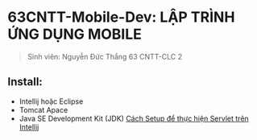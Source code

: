 # 63CNTT-Mobile-Dev: LẬP TRÌNH ỨNG DỤNG MOBILE
> Sinh viên: Nguyễn Đức Thắng 63 CNTT-CLC 2
 ## Install:
 - Intellij hoặc Eclipse
 - Tomcat Apace
 - Java SE Development Kit (JDK)
[Cách Setup để thực hiện Servlet trên Intellij](https://github.com/Mrk4tsu/63135414_Web-2/wiki/Servlet)
 
